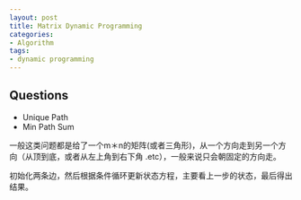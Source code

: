 ```yaml
---
layout: post
title: Matrix Dynamic Programming
categories:
- Algorithm
tags:
- dynamic programming
---
```

## Questions
- Unique Path
- Min Path Sum

一般这类问题都是给了一个m＊n的矩阵(或者三角形)，从一个方向走到另一个方向（从顶到底，或者从左上角到右下角 .etc），一般来说只会朝固定的方向走。

初始化两条边，然后根据条件循环更新状态方程，主要看上一步的状态，最后得出结果。
